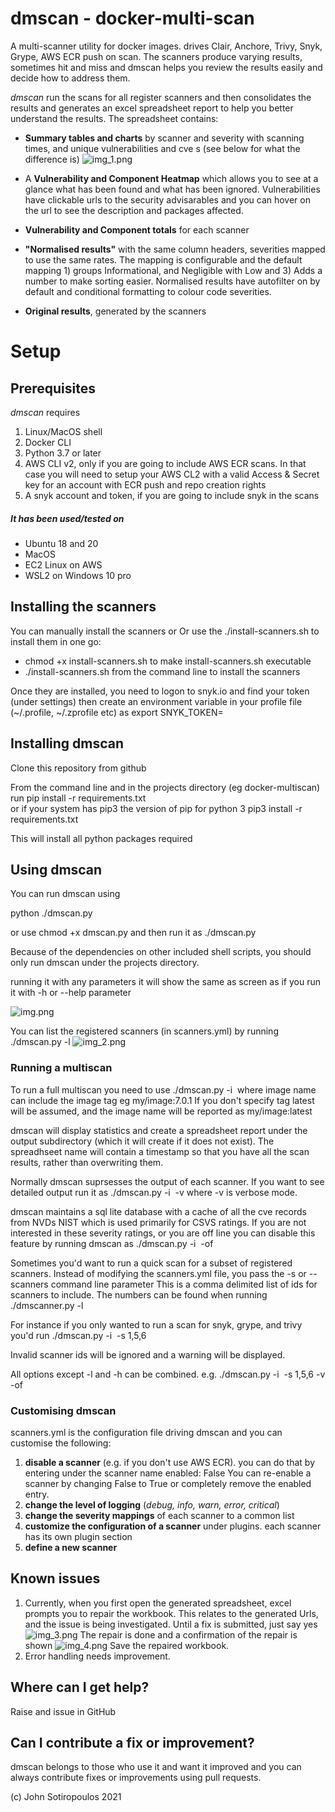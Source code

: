 # dmscan - docker-multi-scan 
A multi-scanner utility for docker images. drives Clair, Anchore, Trivy, Snyk, Grype, AWS ECR push on scan. The scanners produce varying results, sometimes hit and miss and dmscan helps you review the results easily and decide how to address them.

*dmscan* run the scans for all register scanners and  then consolidates the results and generates an excel spreadsheet report to help you better understand the results. The spreadsheet contains:

- **Summary tables and charts** by scanner and severity with scanning times, and unique vulnerabilities and cve s (see below for what the difference is) 
![img_1.png](images/img_1.png)

- A **Vulnerability and Component Heatmap** which allows you to see at a glance what has been found and what has been ignored. Vulnerabilities have clickable urls to the security advisarables and you can hover on the url to see the description and packages affected. 

- **Vulnerability and Component totals** for each scanner

- **"Normalised results"** with the same column headers, severities mapped to use the same rates. The mapping is configurable and the default mapping 1) groups Informational, and Negligible with Low and 3) Adds a number to make sorting easier. Normalised results have autofilter on by default and conditional formatting to colour code severities.   
  
- **Original results**, generated by the scanners

# Setup #

## Prerequisites ##
_dmscan_ requires 
1. Linux/MacOS shell  
2. Docker CLI
3. Python 3.7 or later
4. AWS CLI v2, only if you are going to include AWS ECR scans. In that case you will need to setup your AWS CL2 with a valid Access & Secret key for an account with ECR push and repo creation rights  
5. A snyk account and token, if you are going to include snyk in the scans

##### It has been used/tested on #### 
- Ubuntu 18 and 20
- MacOS
- EC2 Linux on AWS
- WSL2 on Windows 10 pro

## Installing the scanners
You can manually install the scanners or 
Or use the ./install-scanners.sh to install them in one go:
- chmod +x install-scanners.sh to  make install-scanners.sh executable
- ./install-scanners.sh from the command line to install the scanners

Once they are installed, you need to  logon to snyk.io and find your token (under settings) then create an environment variable in your profile file (~/.profile, ~/.zprofile etc) as
export SNYK_TOKEN=<your snyk token>

## Installing dmscan
Clone this repository from github

From the command line and in the projects directory (eg docker-multiscan) run 
pip install -r requirements.txt  
or if your system has pip3 the version of pip for python 3
pip3 install -r requirements.txt

This will install all python packages required

## Using dmscan
You can run dmscan using 

python ./dmscan.py

or use chmod +x dmscan.py and then run it as 
./dmscan.py

Because of the dependencies on other included shell scripts, you should only run dmscan under the projects directory.

running it with any parameters it will show the same as screen as if you run it with -h or --help parameter

![img.png](images/img.png)

You can list the registered scanners (in scanners.yml) by running 
./dmscan.py -l 
![img_2.png](images/img_2.png)

### Running a multiscan
To run  a full  multiscan you need to use 
./dmscan.py -i <image name>
where image name can include the image tag eg my/image:7.0.1 
If you don't specify tag latest will be assumed, and the image name will be reported as my/image:latest

dmscan will display statistics and create a spreadsheet report under the output subdirectory (which it will create if it does not exist). The spreadhseet name will contain a timestamp so that you have all the scan results, rather than overwriting them.

Normally dmscan suprsesses the output of each scanner. If you want to see detailed output run it as
./dmscan.py -i <image name> -v 
where -v is verbose mode.

dmscan maintains a sql lite database with a cache of all the cve records from NVDs NIST which is used primarily for CSVS ratings. If you  are not interested in these severity ratings, or you are off line you can disable this feature by running dmscan as
./dmscan.py -i <image name> -of

Sometimes you'd want to run a quick scan for a subset of registered scanners. Instead of modifying the scanners.yml file, you pass the -s or --scanners command line parameter
This is a comma delimited list of ids for  scanners to include. The numbers can be found when running ./dmscanner.py -l 

For instance if you only wanted to run a scan for snyk, grype, and trivy you'd run
./dmscan.py -i <image name> -s 1,5,6

Invalid scanner ids will be ignored and a warning will be displayed.

All options except -l and -h can be combined. e.g.
./dmscan.py -i <image name> -s 1,5,6 -v -of

### Customising dmscan
scanners.yml is the configuration file driving dmscan and you can customise the following:
1. **disable a scanner** (e.g. if you don't use AWS ECR). you can do that by entering under the scanner name
 enabled:
  False
You can re-enable a scanner by changing False to True or completely remove the enabled entry.
2. **change the level of logging** (*debug, info, warn, error, critical*)
3. **change the severity mappings** of each scanner to a common list
4. **customize the configuration of a scanner** under plugins. each scanner has its own plugin section
5. **define a new scanner** 

## Known issues
1. Currently, when you first open the generated spreadsheet, excel prompts you to repair the workbook. This relates to the generated Urls, and the issue is being investigated. Until a fix is submitted, just say yes  
![img_3.png](images/img_3.png)
The repair is done  and a confirmation of the repair is shown
 ![img_4.png](images/img_4.png)
Save the repaired workbook.
2. Error handling needs improvement.
## Where can I get help?
Raise and issue in GitHub

## Can I contribute a fix or improvement?
dmscan belongs to those who use it and want it improved and you can always contribute fixes or improvements using  pull requests.

(c) John Sotiropoulos 2021
